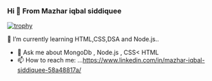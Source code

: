 ### Hi 👋 From Mazhar iqbal siddiquee
[![trophy](https://github-profile-trophy.vercel.app/?mazhariqbasiddiquee=ryo-ma&theme=onedark)](https://github.com/ryo-ma/github-profile-trophy)










 🌱 I’m currently learning HTML,CSS,DSA  and Node.js..
- 💬 Ask me about MongoDb , Node.js , CSS< HTML
- 📫 How to reach me: ...https://www.linkedin.com/in/mazhar-iqbal-siddiquee-58a48817a/




